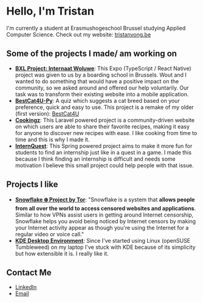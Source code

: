 # Hello, I'm Tristan

I'm currently a student at Erasmushogeschool Brussel studying Applied Computer Science. Check out my website: [tristanvong.be](https://tristanvong.be)

## Some of the projects I made/ am working on
- **[BXL Project: Internaat Woluwe](https://github.com/WoutDepeuter/internaat-bxl-project)**: This Expo (TypeScript / React Native) project was given to us by a boarding school in Brussels. Wout and I wanted to do something that would have a positive impact on the community, so we asked around and offered our help voluntarily. Our task was to transform their existing website into a mobile application.
- **[BestCat4U-Py](https://github.com/tristanvong/BestCat4U-Py)**: A quiz which suggests a cat breed based on your preference, quick and easy to use. This project is a remake of my older (first version): [BestCat4U](https://github.com/tristanvong/BestCat4U)
- **[Cookingz](https://github.com/tristanvong/Cookingz)**: This Laravel powered project is a community-driven website on which users are able to share their favorite recipes, making it easy for anyone to discover new recipes with ease. I like cooking from time to time and this is why I made it.
- **[InternQuest](https://github.com/tristanvong/InternQuest)**: This Spring powered project aims to make it more fun for students to find an internship just like in a quest in a game. I made this because I think finding an internship is difficult and needs some motivation I believe this small project could help people with that issue.

## Projects I like
- **[Snowflake ❄️ Project by Tor](https://snowflake.torproject.org/)**: "Snowflake is a system that **allows people from all over the world to access censored websites and applications**. Similar to how VPNs assist users in getting around Internet censorship, Snowflake helps you avoid being noticed by Internet censors by making your Internet activity appear as though you're using the Internet for a regular video or voice call."
- **[KDE Desktop Environment](https://github.com/KDE/plasma-desktop)**: Since I've started using Linux (openSUSE Tumbleweed) on my laptop I've stuck with KDE because of its simplicity but how extensible it is. I really like it.

## Contact Me
- [LinkedIn](https://be.linkedin.com/in/tristanvong)
- [Email](mailto:tristan.vong@student.ehb.be)
